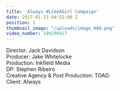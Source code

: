 ```yaml
---
title: 'Always #LikeAGirl Campaign'
date: 2017-01-23 04:52:00 Z
position: 1
thumbnail_image: "/uploads/image_004.png"
video_number: 199299417
---
```


Director: Jack Davidson<br>
Producer: Jake Whitelocke<br>
Production: Inkfield Media<br>
DP: Stephen Ribeiro<br>
Creative Agency & Post Production: TOAD.<br>
Client: Always<br>